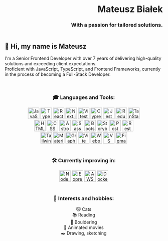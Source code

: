 <h1 align="right">Mateusz Białek</h1>
<h3 align="right">With a passion for tailored solutions.</h3>

[<img src="https://img.shields.io/badge/Email-D14836?style=for-the-badge&logo=gmail&logoColor=white" alt="" />](mailto:mateusz.d.olejarz@gmail.com)

## 👋 Hi, my name is Mateusz

I'm a Senior Frontend Developer with over 7 years of delivering high-quality solutions and exceeding client expectations.
<br />
Proficient with JavaScript, TypeScript, and Frontend Frameworks, currently in the process of becoming a Full-Stack Developer.

<br />

<h3 align="center">
  🎓 Languages and Tools:
</h3>
<div align="center">
  <img src="https://github.com/mateusz-olejarz/mateusz-olejarz/assets/32839483/53ab5762-5c41-4309-a929-63d83ba3ac32" width="36px" alt="JavaScript" />
  <img src="https://github.com/mateusz-olejarz/mateusz-olejarz/assets/32839483/6b654b50-d39a-4ad1-a250-3cfd370d85c4" width="36px" alt="TypeScript" />
  <img src="https://github.com/mateusz-olejarz/mateusz-olejarz/assets/32839483/69e42327-e38d-4873-9840-5f8959593851" width="36px" alt="React" />
  <img src="https://github.com/mateusz-olejarz/mateusz-olejarz/assets/32839483/190fc07d-6227-469a-ad50-611e35041b17" width="36px" alt="Next.js" />
  <img src="https://github.com/mateusz-olejarz/mateusz-olejarz/assets/32839483/e4bac278-737d-482c-a582-feb34efa8ab3" width="36px" alt="Vitest" />
  <img src="https://github.com/mateusz-olejarz/mateusz-olejarz/assets/32839483/fa08950f-0924-4193-abc6-7d9b3c91a784" width="36px" alt="Cypress" />
  <img src="https://github.com/mateusz-olejarz/mateusz-olejarz/assets/32839483/ffd4b946-dcbc-4e27-9039-a18d252bb619" width="36px" alt="Jest" />
  <img src="https://github.com/mateusz-olejarz/mateusz-olejarz/assets/32839483/8954b0d9-8645-42f8-916c-441c9f29fe81" width="36px" alt="Redux" />
  <img src="https://github.com/mateusz-olejarz/mateusz-olejarz/assets/32839483/12bb119c-1814-410b-8e47-4dd680af8329" width="36px" alt="TanStack Query" />
</div>

<div align="center">
  <img src="https://github.com/mateusz-olejarz/mateusz-olejarz/assets/32839483/9edae97f-17b3-4a6c-aa40-067aa8974c63" width="36px" alt="HTML" />
  <img src="https://github.com/mateusz-olejarz/mateusz-olejarz/assets/32839483/a1cb8b32-6533-4f1e-a9ae-5e6e2b03d5b0" width="36px" alt="CSS" />
  <img src="https://github.com/mateusz-olejarz/mateusz-olejarz/assets/32839483/a6ffb6cd-fe84-4210-8f1c-5696a95d1be4" width="36px" alt="Astro" />
  <img src="https://github.com/mateusz-olejarz/mateusz-olejarz/assets/32839483/806b2f68-789b-4e76-974d-291ca5318b17" width="36px" alt="Sass" />
  <img src="https://github.com/mateusz-olejarz/mateusz-olejarz/assets/32839483/811111f2-3411-4054-8d5b-e126cc9d6fd7" width="36px" alt="Bootstrap" />
  <img src="https://github.com/mateusz-olejarz/mateusz-olejarz/assets/32839483/890f5d33-43fa-4beb-8c22-7de6fe407901" width="36px" alt="Storybook" />
  <img src="https://github.com/mateusz-olejarz/mateusz-olejarz/assets/32839483/b2ba3de5-f61e-47a4-a07d-a0f461f38224" width="36px" alt="Postman" />
  <img src="https://github.com/mateusz-olejarz/mateusz-olejarz/assets/32839483/363a3b76-c892-4f51-9a56-8b912d49dd3d" width="36px" alt="Rest API" />
</div>

<div align="center">
  <img src="https://github.com/mateusz-olejarz/mateusz-olejarz/assets/32839483/9bf16d6d-e23f-4739-b85a-5730aa44e7b7" width="36px" alt="Tailwind" />
  <img src="https://github.com/mateusz-olejarz/mateusz-olejarz/assets/32839483/c80784c7-a167-4bd3-af48-1ea4da85c2d5" width="36px" alt="Material UI" />
  <img src="https://github.com/mateusz-olejarz/mateusz-olejarz/assets/32839483/df9813b0-37c8-4efd-8f7c-c95486b00fdb" width="36px" alt="GraphQL" />
  <img src="https://github.com/mateusz-olejarz/mateusz-olejarz/assets/32839483/6b23b882-fb46-4685-976e-ec9a649bb107" width="36px" alt="Vite" />
  <img src="https://github.com/mateusz-olejarz/mateusz-olejarz/assets/32839483/92f9cf0c-781f-4af7-9ee2-f9454fb107c8" width="36px" alt="Webpack" />
  <img src="https://github.com/mateusz-olejarz/mateusz-olejarz/assets/32839483/48041752-0251-469b-bdc6-a5df0923e79a" width="36px" alt="VS Code" />
  <img src="https://github.com/mateusz-olejarz/mateusz-olejarz/assets/32839483/1f2b3d4b-de59-4bdd-a600-8d001a46bca0" width="36px" alt="Figma" />
</div>

<br />

<h3 align="center">
  🛠️ Currently improving in:
</h3>
<div align="center">
  <img src="https://github.com/mateusz-olejarz/mateusz-olejarz/assets/32839483/ecb00ddf-c521-4f3b-892c-59063ba2519d" width="36px" alt="Node.js" />
  <img src="https://github.com/mateusz-olejarz/mateusz-olejarz/assets/32839483/aa66dba5-76ee-4cd7-8f65-e89d70ed90c8" width="36px" alt="Express" />
  <img src="https://github.com/mateusz-olejarz/mateusz-olejarz/assets/32839483/5475cb37-87f3-460b-9594-d1411d22f548" width="36px" alt="AWS" />
  <img src="https://github.com/mateusz-olejarz/mateusz-olejarz/assets/32839483/c4ddee49-0e3e-4309-87ca-462fa496fcd3" width="36px" alt="Docker" />
</div>

<br />

<h3 align="center">
  🔭 Interests and hobbies:
</h3>
<div align="center">
  😼 Cats
  <br />
  📚 Reading
  <br />
  🗻 Bouldering
  <br />
  🎥 Animated movies
  <br />
  ✒️ Drawing, sketching
</div>
